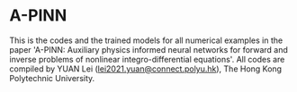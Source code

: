 # A-PINN

This is the codes and the trained models for all numerical examples in the paper 'A-PINN: Auxiliary physics informed neural networks for forward and inverse problems of nonlinear integro-differential equations'. All codes are compiled by YUAN Lei (lei2021.yuan@connect.polyu.hk), The Hong Kong Polytechnic University.
